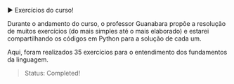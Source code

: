 :arrow_forward: Exercícios do curso!

Durante o andamento do curso, o professor Guanabara propõe a resolução de muitos exercícios (do mais simples até o mais elaborado) e estarei compartilhando os códigos em Python para a solução de cada um.

Aqui, foram realizados 35 exercícios para o entendimento dos fundamentos da linguagem.

> Status: Completed!

